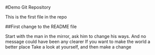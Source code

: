 #Demo Git Repository

This is the first file in the repo

##First change to the README file

Start with the man in the mirror, ask him to change his ways.
And no message could have been any clearer
If you want to make the world a better place
Take a look at yourself, and then make a change